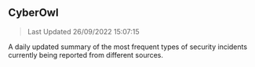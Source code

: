 ## CyberOwl 
> Last Updated 26/09/2022 15:07:15 


A daily updated summary of the most frequent types of security incidents currently being reported from different sources.

